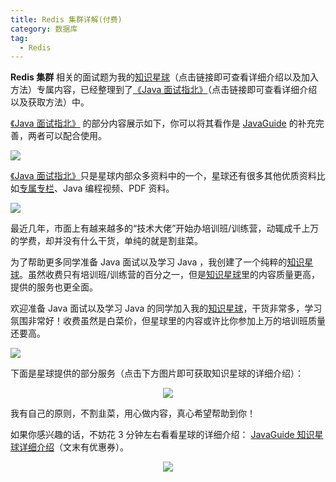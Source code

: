 ```yaml
---
title: Redis 集群详解(付费)
category: 数据库
tag:
  - Redis
---
```


**Redis 集群** 相关的面试题为我的[知识星球](https://www.yuque.com/docs/share/8a30ffb5-83f3-40f9-baf9-38de68b906dc)（点击链接即可查看详细介绍以及加入方法）专属内容，已经整理到了[《Java 面试指北》](https://www.yuque.com/docs/share/f37fc804-bfe6-4b0d-b373-9c462188fec7)（点击链接即可查看详细介绍以及获取方法）中。

[《Java 面试指北》](https://www.yuque.com/docs/share/f37fc804-bfe6-4b0d-b373-9c462188fec7) 的部分内容展示如下，你可以将其看作是 [JavaGuide](https://javaguide.cn/#/) 的补充完善，两者可以配合使用。

![](https://guide-blog-images.oss-cn-shenzhen.aliyuncs.com/xingqiu/image-20220304102536445.png)

[《Java 面试指北》](https://www.yuque.com/docs/share/f37fc804-bfe6-4b0d-b373-9c462188fec7)只是星球内部众多资料中的一个，星球还有很多其他优质资料比如[专属专栏](https://javaguide.cn/zhuanlan/)、Java 编程视频、PDF 资料。

![](https://guide-blog-images.oss-cn-shenzhen.aliyuncs.com/xingqiu/image-20220211231206733.png)

最近几年，市面上有越来越多的“技术大佬”开始办培训班/训练营，动辄成千上万的学费，却并没有什么干货，单纯的就是割韭菜。

为了帮助更多同学准备 Java 面试以及学习 Java ，我创建了一个纯粹的[知识星球](https://www.yuque.com/docs/share/8a30ffb5-83f3-40f9-baf9-38de68b906dc)。虽然收费只有培训班/训练营的百分之一，但是[知识星球](https://www.yuque.com/docs/share/8a30ffb5-83f3-40f9-baf9-38de68b906dc)里的内容质量更高，提供的服务也更全面。

欢迎准备 Java 面试以及学习 Java 的同学加入我的[知识星球](https://www.yuque.com/docs/share/8a30ffb5-83f3-40f9-baf9-38de68b906dc)，干货非常多，学习氛围非常好！收费虽然是白菜价，但星球里的内容或许比你参加上万的培训班质量还要高。

![](https://guide-blog-images.oss-cn-shenzhen.aliyuncs.com/xingqiu/image-20220311203414600.png)

下面是星球提供的部分服务（点击下方图片即可获取知识星球的详细介绍）：

<div align="center">
  <a href="https://javaguide.cn/about-the-author/zhishixingqiu-two-years.html">
    <img src="https://guide-blog-images.oss-cn-shenzhen.aliyuncs.com/xingqiu/xingqiufuwu.png" style="margin: 0 auto; " />
  </a>
</div>

我有自己的原则，不割韭菜，用心做内容，真心希望帮助到你！

如果你感兴趣的话，不妨花 3 分钟左右看看星球的详细介绍： [JavaGuide 知识星球详细介绍](https://www.yuque.com/docs/share/8a30ffb5-83f3-40f9-baf9-38de68b906dc)（文末有优惠券）。

<div align="center">
  <a href="https://javaguide.cn/about-the-author/zhishixingqiu-two-years.html">
    <img src="https://guide-blog-images.oss-cn-shenzhen.aliyuncs.com/xingqiu/xingqiuyouhuijuanheyi.png" style="margin: 0 auto; " />
  </a>
</div>